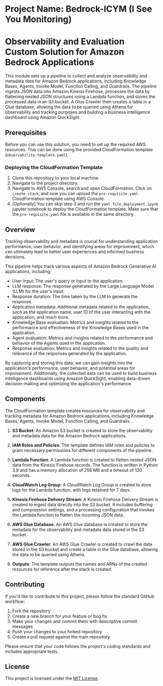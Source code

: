 # Project Name: Bedrock-ICYM (I See You Monitoring)

# Observability and Evaluation Custom Solution for Amazon Bedrock Applications

This module sets up a pipeline to collect and analyze observability and metadata data for Amazon Bedrock applications, including Knowledge Bases, Agents, Invoke Model, Function Calling, and Guardrails. The pipeline ingests JSON data into Amazon Kinesis Firehose, processes the data by flattening nested JSON structures using a Lambda function, and stores the processed data in an S3 bucket. A Glue Crawler then creates a table in a Glue database, allowing the data to be queried using Athena for observability and tracking purposes and building a business intelligence dashboard using Amazon QuickSight.

## Prerequisites

Before you can use this solution, you need to set up the required AWS resources. This can be done using the provided CloudFormation template (`observability-template.yaml`).

### Deploying the CloudFormation Template

1. Clone this repository to your local machine.
2. Navigate to the project directory.
3. Navigate to AWS Console, search and open CloudFormation. Click on `create stack`, and now you can upload the `pre-requisite.yaml` CloudFormation template using AWS Console. 
4. [Optionally] You can skip step 3 and run the `yaml_file_deployment.ipynb` jupyter notebook to deploy the CloudFormation template. Make sure that the `pre-requisite.yaml` file is available in the same directory.

## Overview

Tracking observability and metadata is crucial for understanding application performance, user behavior, and identifying areas for improvement, which can ultimately lead to better user experiences and informed business decisions.

This pipeline helps track various aspects of Amazon Bedrock Generative AI applications, including:

- User input: The user's query or input to the application.
- LLM response: The response generated by the Large Language Model (LLM) for the user's input.
- Response duration: The time taken by the LLM to generate the response.
- Application metadata: Additional metadata related to the application, such as the application name, user ID of the user interacting with the application, and much more.
- Knowledge Base evaluation: Metrics and insights related to the performance and effectiveness of the Knowledge Bases used in the application.
- Agent evaluation: Metrics and insights related to the performance and behavior of the Agents used in the application.
- Response evaluation: Metrics and insights related to the quality and relevance of the responses generated by the application.

By capturing and storing this data, we can gain insights into the application's performance, user behavior, and potential areas for improvement. Additionally, the collected data can be used to build business intelligence dashboards using Amazon QuickSight, enabling data-driven decision-making and optimizing the application's performance.

## Components

The CloudFormation template creates resources for observability and tracking metadata for Amazon Bedrock applications, including Knowledge Bases, Agents, Invoke Model, Function Calling, and Guardrails.

1. **S3 Bucket**: An Amazon S3 bucket is created to store the observability and metadata data for the Amazon Bedrock applications.

2. **IAM Roles and Policies**: The template defines IAM roles and policies to grant necessary permissions for different components of the pipeline.

3. **Lambda Function**: A Lambda function is created to flatten nested JSON data from the Kinesis Firehose records. The function is written in Python 3.9 and has a memory allocation of 256 MB and a timeout of 120 seconds.

4. **CloudWatch Log Group**: A CloudWatch Log Group is created to store logs for the Lambda function, with logs retained for 7 days.

5. **Kinesis Firehose Delivery Stream**: A Kinesis Firehose Delivery Stream is created to ingest data directly into the S3 bucket. It includes buffering and compression settings, and a processing configuration that invokes the Lambda function to flatten the incoming JSON data.

6. **AWS Glue Database**: An AWS Glue database is created to store the metadata for the observability and metadata data stored in the S3 bucket.

7. **AWS Glue Crawler**: An AWS Glue Crawler is created to crawl the data stored in the S3 bucket and create a table in the Glue database, allowing the data to be queried using Athena.

8. **Outputs**: The template outputs the names and ARNs of the created resources for reference after the stack is created.

## Contributing

If you'd like to contribute to this project, please follow the standard GitHub workflow:

1. Fork the repository
2. Create a new branch for your feature or bug fix
3. Make your changes and commit them with descriptive commit messages
4. Push your changes to your forked repository
5. Create a pull request against the main repository

Please ensure that your code follows the project's coding standards and includes appropriate tests.

## License

This project is licensed under the [MIT License](LICENSE).